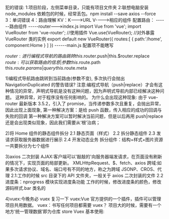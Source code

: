 犯的错误:
1:项目阶段，左侧菜单目录，只能有项目文件夹
2:联想电脑安装 node_modules 依赖包的时候，经常丢包。npm install --save axios --force
3：单词错误
4：路由理解
KV：K--->URL V---->相应的组件
配置路由：
------路由组件
-----router--->index.js
import Vue from 'vue';
import VueRouter from 'vue-router';
//使用插件
Vue.use(VueRouter);
//对外暴露 VueRouter 类的实例
export default new VueRouter({
routes:[
{
path:'/home',
component:Home
}
]
})
------main.js 配置项不能瞎写

$router:进行编程式导航的路由跳转
this.$router.push|this.$router.replace
$route:可以获取路由的信息|参数
this.$route.path
this.$route.params|query
this.$route.meta

1)编程式导航路由跳转到当前路由(参数不变), 多次执行会抛出 NavigationDuplicated 的警告错误?
注意:编程式导航（push|replace）才会有这种情况的异常，声明式导航是没有这种问题，因为声明式导航内部已经解决这种问题。
这种异常，对于程序没有任何影响的。
为什么会出现这种现象:
由于 vue-router 最新版本 3.5.2，引入了 promise，当传递参数多次且重复，会抛出异常，因此出现上面现象,
第一种解决方案：是给 push 函数，传入相应的成功的回调与失败的回调
第一种解决方案可以暂时解决当前问题，但是以后再用 push|replace 还是会出现类似现象，因此我们需要从‘根’治病；

2)将 Home 组件的静态组件拆分
2.1 静态页面（样式）
2.2 拆分静态组件
2.3 发请求获取服务器数据进行展示
2.4 开发动态业务
拆分组件：结构+样式+图片资源
一共要拆分为七个组件

3)axios 二次封装
AJAX:客户端可以'敲敲的'向服务器端发请求，在页面没有刷新的情况下，实现页面的局部更新。
XMLHttpRequest、$、fetch、axios
跨域:如果多次请求协议、域名、端口号有不同的地方，称之为跨域
JSONP、CROS、代理
2.1:工作的时候 src 目录下的 API 文件夹，一般关于 axios 二次封装的文件
2.2 进度条：nprogress 模块实现进度条功能
工作的时候，修改进度条的颜色，修改源码样式.bar 类名的

4)vuex:今晚务必 vuex 复习一下
vuex:Vue 官方提供的一个插件，插件可以管理项目共用数据。
vuex：书写任何项目都需要 vuex？
项目大的时候，需要有一个地方‘统一管理数据’即为仓库 store
Vuex 基本使用:
